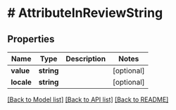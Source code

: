 # # AttributeInReviewString


## Properties 


Name | Type | Description | Notes
------------ | ------------- | ------------- | -------------
**value**| **string** |   | [optional]
**locale**| **string** |   | [optional]


[[Back to Model list]](../../README.md#models) [[Back to API list]](../../README.md#endpoints) [[Back to README]](../../README.md)

